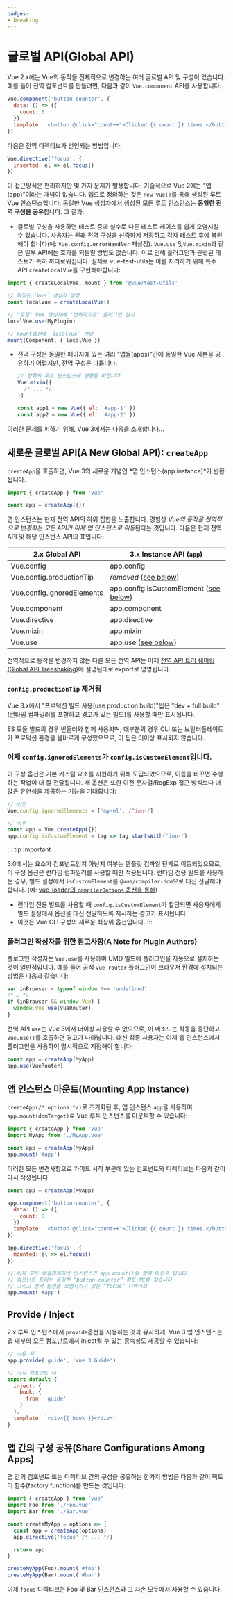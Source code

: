 ```yaml
---
badges:
- breaking
---
```


# 글로벌 API(Global API) <migrationbadges badges="$frontmatter.badges"></migrationbadges>

Vue 2.x에는 Vue의 동작을 전체적으로 변경하는 여러 글로벌 API 및 구성이 있습니다. 예를 들어 전역 컴포넌트를 만들려면, 다음과 같이 `Vue.component` API를 사용합니다:

```js
Vue.component('button-counter', {
  data: () => ({
    count: 0
  }),
  template: '<button @click="count++">Clicked {{ count }} times.</button>'
})
```

다음은 전역 디렉티브가 선언되는 방법입니다:

```js
Vue.directive('focus', {
  inserted: el => el.focus()
})
```

이 접근방식은 편리하지만 몇 가지 문제가 발생합니다. 기술적으로 Vue 2에는 "앱(app)"이라는 개념이 없습니다. 앱으로 정의하는 것은 `new Vue()`를 통해 생성된 루트 Vue 인스턴스입니다. 동일한 Vue 생성자에서 생성된 모든 루트 인스턴스는 **동일한 전역 구성을 공유**합니다. 그 결과:

- 글로벌 구성을 사용하면 테스트 중에 실수로 다른 테스트 케이스를 쉽게 오염시킬 수 있습니다. 사용자는 원래 전역 구성을 신중하게 저장하고 각자 테스트 후에 복원해야 합니다(예: `Vue.config.errorHandler` 재설정). `Vue.use` 및`Vue.mixin`과 같은 일부 API에는 효과를 되돌릴 방법도 없습니다. 이로 인해 플러그인과 관련된 테스트가 특히 까다로워집니다. 실제로 vue-test-utils는 이를 처리하기 위해 특수 API `createLocalVue`를 구현해야합니다:

```js
import { createLocalVue, mount } from '@vue/test-utils'

// 확장된 `Vue` 생성자 생성
const localVue = createLocalVue()

// "로컬" Vue 생성자에 "전역적으로" 플러그인 설치
localVue.use(MyPlugin)

// mount옵션에 `localVue` 전달
mount(Component, { localVue })
```

- 전역 구성은 동일한 페이지에 있는 여러 "앱들(apps)"간에 동일한 Vue 사본을 공유하기 어렵지만, 전역 구성은 다릅니다.

    ```js
    // 양쪽의 루트 인스턴스에 영향을 미칩니다
    Vue.mixin({
      /* ... */
    })

    const app1 = new Vue({ el: '#app-1' })
    const app2 = new Vue({ el: '#app-2' })
    ```

이러한 문제를 피하기 위해, Vue 3에서는 다음을 소개합니다…

## 새로운 글로벌 API(A New Global API): `createApp`

`createApp`을 호출하면, Vue 3의 새로운 개념인 *앱 인스턴스(app instance)*가 반환됩니다.

```js
import { createApp } from 'vue'

const app = createApp({})
```

앱 인스턴스는 현재 전역 API의 하위 집합을 노출합니다. 경험상 *Vue의 동작을 전역적으로 변경하는 모든 API가 이제 앱 인스턴스로 이동*된다는 것입니다. 다음은 현재 전역 API 및 해당 인스턴스 API의 표입니다:

2.x Global API | 3.x Instance API (`app`)
--- | ---
Vue.config | app.config
Vue.config.productionTip | *removed* ([see below](#config-productiontip-removed))
Vue.config.ignoredElements | app.config.isCustomElement ([see below](#config-ignoredelements-is-now-config-iscustomelement))
Vue.component | app.component
Vue.directive | app.directive
Vue.mixin | app.mixin
Vue.use | app.use ([see below](#a-note-for-plugin-authors))

전역적으로 동작을 변경하지 않는 다른 모든 전역 API는 이제 [전역 API 트리 쉐이킹(Global API Treeshaking)](./global-api-treeshaking.html)에 설명된대로 export로 명명됩니다.

### `config.productionTip` 제거됨

Vue 3.x에서 "프로덕션 빌드 사용(use production build)"팁은 "dev + full build"(런타임 컴파일러를 포함하고 경고가 있는 빌드)를 사용할 때만 표시됩니다.

ES 모듈 빌드의 경우 번들러와 함께 사용되며, 대부분의 경우 CLI 또는 보일러플레이트가 프로덕션 환경을 올바르게 구성했으므로, 이 팁은 더이상 표시되지 않습니다.

### 이제 `config.ignoredElements`가 `config.isCustomElement`입니다.

이 구성 옵션은 기본 커스텀 요소를 지원하기 위해 도입되었으므로, 이름을 바꾸면 수행하는 작업이 더 잘 전달됩니다. 새 옵션은 또한 이전 문자열/RegExp 접근 방식보다 더 많은 유연성을 제공하는 기능을 기대합니다:

```js
// 이전
Vue.config.ignoredElements = ['my-el', /^ion-/]

// 이후
const app = Vue.createApp({})
app.config.isCustomElement = tag => tag.startsWith('ion-')
```

::: tip Important

3.0에서는 요소가 컴포넌트인지 아닌지 여부는 템플릿 컴파일 단계로 이동되었으므로, 이 구성 옵션은 런타임 컴파일러를 사용할 때만 적용됩니다. 런타임 전용 빌드를 사용하는 경우, 빌드 설정에서 `isCustomElement`를 `@vue/compiler-dom`으로 대신 전달해야 합니다. (예: [vue-loader의 `compilerOptions` 옵션을 통해](https://vue-loader.vuejs.org/options.html#compileroptions))

- 런타임 전용 빌드를 사용할 때 `config.isCustomElement`가 할당되면 사용자에게 빌드 설정에서 옵션을 대신 전달하도록 지시하는 경고가 표시됩니다.
- 이것은 Vue CLI 구성의 새로운 최상위 옵션입니다. 
:::

### 플러그인 작성자를 위한 참고사항(A Note for Plugin Authors)

플로그인 작성자는 `Vue.use`를 사용하여 UMD 빌드에 플러그인을 자동으로 설치하는 것이 일반적입니다. 예를 들어 공식 `vue-router` 플러그인이 브라우저 환경에 설치되는 방법은 다음과 같습니다:

```js
var inBrowser = typeof window !== 'undefined'
/* … */
if (inBrowser && window.Vue) {
  window.Vue.use(VueRouter)
}
```

전역 API `use`는 Vue 3에서 더이상 사용할 수 없으므로, 이 메소드는 작동을 중단하고 `Vue.use()`를 호출하면 경고가 나타납니다. 대신 최종 사용자는 이제 앱 인스턴스에서 플러그인을 사용하여 명시적으로 지정해야 합니다:

```js
const app = createApp(MyApp)
app.use(VueRouter)
```

## 앱 인스턴스 마운트(Mounting App Instance)

`createApp(/* options */)`로 초기화된 후, 앱 인스턴스 `app`을 사용하여 `app.mount(domTarget)`로 Vue 루트 인스턴스를 마운트할 수 있습니다:

```js
import { createApp } from 'vue'
import MyApp from './MyApp.vue'

const app = createApp(MyApp)
app.mount('#app')
```

이러한 모든 변경사항으로 가이드 시작 부분에 있는 컴포넌트와 디렉티브는 다음과 같이 다시 작성됩니다:

```js
const app = createApp(MyApp)

app.component('button-counter', {
  data: () => ({
    count: 0
  }),
  template: '<button @click="count++">Clicked {{ count }} times.</button>'
})

app.directive('focus', {
  mounted: el => el.focus()
})

// 이제 모든 애플리케이션 인스턴스가 app.mount()와 함께 마운트 됩니다.
// 컴포넌트 트리는 동일한 “button-counter” 컴포넌트를 갖습니다.
// 그리고 전역 환경을 오염시키지 않는 “focus” 디렉티브
app.mount('#app')
```

## Provide / Inject

2.x 루트 인스턴스에서 `provide`옵션을 사용하는 것과 유사하게, Vue 3 앱 인스턴스는 앱 내부의 모든 컴포넌트에서 inject될 수 있는 종속성도 제공할 수 있습니다:

```js
// 사용 시
app.provide('guide', 'Vue 3 Guide')

// 자식 컴포넌트 내
export default {
  inject: {
    book: {
      from: 'guide'
    }
  },
  template: `<div>{{ book }}</div>`
}
```

## 앱 간의 구성 공유(Share Configurations Among Apps)

앱 간의 컴포넌트 또는 디렉티브 간의 구성을 공유하는 한가지 방법은 다음과 같이 팩토리 함수(factory function)를 만드는 것입니다:

```js
import { createApp } from 'vue'
import Foo from './Foo.vue'
import Bar from './Bar.vue'

const createMyApp = options => {
  const app = createApp(options)
  app.directive('focus' /* ... */)

  return app
}

createMyApp(Foo).mount('#foo')
createMyApp(Bar).mount('#bar')
```

이제 `focus` 디렉티브는 Foo 및 Bar 인스턴스와 그 자손 모두에서 사용할 수 있습니다.
